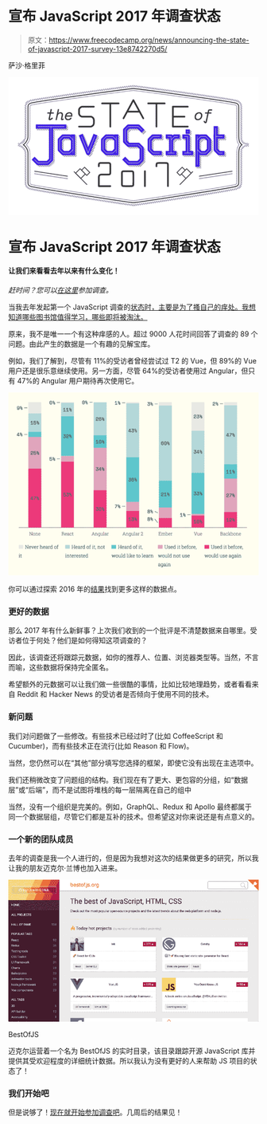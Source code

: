 # 宣布 JavaScript 2017 年调查状态

> 原文：<https://www.freecodecamp.org/news/announcing-the-state-of-javascript-2017-survey-13e8742270d5/>

萨沙·格里菲

![FM5RuTweq8LOnJpPJM6HN0u3sQkXWl2n5vjI](img/f255e77892677d6e0c24e5b16332853b.png)

# 宣布 JavaScript 2017 年调查状态

#### 让我们来看看去年以来有什么变化！

*赶时间？您可以[在这里](http://stateofjs.com/)参加调查。*

当我去年发起第一个 JavaScript 调查的[状态时，主要是为了搔自己的痒处。我想知道哪些图书馆值得学习，哪些即将被淘汰。](http://stateofjs.com/)

原来，我不是唯一一个有这种痒感的人。超过 9000 人花时间回答了调查的 89 个问题。由此产生的数据是一个有趣的见解宝库。

例如，我们了解到，尽管有 11%的受访者曾经尝试过 T2 的 Vue，但 89%的 Vue 用户还是很乐意继续使用。另一方面，尽管 64%的受访者使用过 Angular，但只有 47%的 Angular 用户期待再次使用它。

![jBpdr7IOSCSrW4Jp2Xv2vaug4nvcvj4kEl4F](img/9ef038e0183aea496b0c803cd5e5a63a.png)

你可以通过探索 2016 年的[结果](http://stateofjs.com/2016/introduction/)找到更多这样的数据点。

### 更好的数据

那么 2017 年有什么新鲜事？上次我们收到的一个批评是不清楚数据来自哪里。受访者位于何处？他们是如何得知这项调查的？

因此，该调查还将跟踪元数据，如你的推荐人、位置、浏览器类型等。当然，不言而喻，这些数据将保持完全匿名。

希望额外的元数据可以让我们做一些很酷的事情，比如比较地理趋势，或者看看来自 Reddit 和 Hacker News 的受访者是否倾向于使用不同的技术。

### 新问题

我们对问题做了一些修改。有些技术已经过时了(比如 CoffeeScript 和 Cucumber)，而有些技术正在流行(比如 Reason 和 Flow)。

当然，您仍然可以在“其他”部分填写您选择的框架，即使它没有出现在主选项中。

我们还稍微改变了问题组的结构。我们现在有了更大、更包容的分组，如“数据层”或“后端”，而不是试图将堆栈的每一层隔离在自己的组中

当然，没有一个组织是完美的。例如，GraphQL、Redux 和 Apollo 最终都属于同一个数据层组，尽管它们都是互补的技术。但希望这对你来说还是有点意义的。

### 一个新的团队成员

去年的调查是我一个人进行的，但是因为我想对这次的结果做更多的研究，所以我让我的朋友迈克尔·兰博也加入进来。

![yWbrrHlFZPIKf1s9wLRbK6pVpvEW7uJiWOnN](img/9d9276fea4063979e012217cd34d5d09.png)

BestOfJS

迈克尔运营着一个名为 BestOfJS 的实时目录，该目录跟踪开源 JavaScript 库并提供其受欢迎程度的详细统计数据。所以我认为没有更好的人来帮助 JS 项目的状态了！

### 我们开始吧

但是说够了！[现在就开始参加调查吧](http://stateofjs.com/)。几周后的结果见！